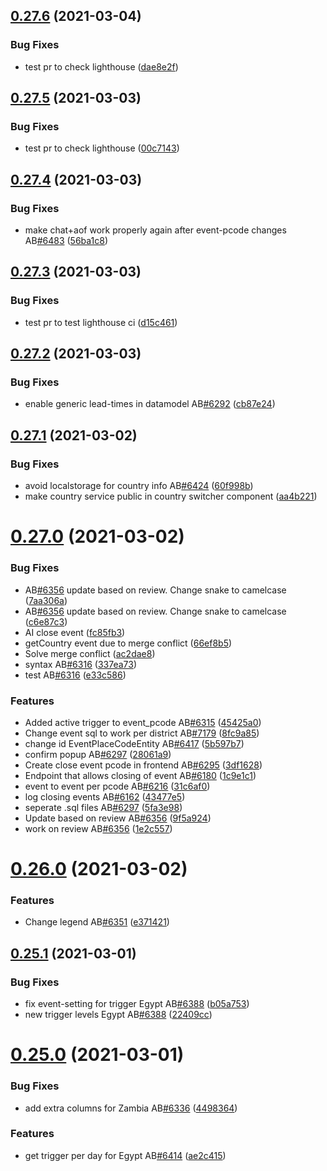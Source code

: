 ## [0.27.6](https://github.com/rodekruis/IBF-system/compare/v0.27.5...v0.27.6) (2021-03-04)


### Bug Fixes

* test pr to check lighthouse ([dae8e2f](https://github.com/rodekruis/IBF-system/commit/dae8e2fb1483caaaff761edd988e4fdb9b7604d0))



## [0.27.5](https://github.com/rodekruis/IBF-system/compare/v0.27.4...v0.27.5) (2021-03-03)


### Bug Fixes

* test pr to check lighthouse ([00c7143](https://github.com/rodekruis/IBF-system/commit/00c7143a095abb3e90de750ca7a626fd1b87e581))



## [0.27.4](https://github.com/rodekruis/IBF-system/compare/v0.27.3...v0.27.4) (2021-03-03)


### Bug Fixes

* make chat+aof work properly again after event-pcode changes AB[#6483](https://github.com/rodekruis/IBF-system/issues/6483) ([56ba1c8](https://github.com/rodekruis/IBF-system/commit/56ba1c89cc1a15052ebbb30d1e1a58728dce44c4))



## [0.27.3](https://github.com/rodekruis/IBF-system/compare/v0.27.2...v0.27.3) (2021-03-03)


### Bug Fixes

* test pr to test lighthouse ci ([d15c461](https://github.com/rodekruis/IBF-system/commit/d15c4615ac70bfb68f31bba58f47fdf07c307476))



## [0.27.2](https://github.com/rodekruis/IBF-system/compare/v0.27.1...v0.27.2) (2021-03-03)


### Bug Fixes

* enable generic lead-times in datamodel AB[#6292](https://github.com/rodekruis/IBF-system/issues/6292) ([cb87e24](https://github.com/rodekruis/IBF-system/commit/cb87e241f2a1955028942283b99d9d742ae772f9))



## [0.27.1](https://github.com/rodekruis/IBF-system/compare/v0.27.0...v0.27.1) (2021-03-02)


### Bug Fixes

* avoid localstorage for country info AB[#6424](https://github.com/rodekruis/IBF-system/issues/6424) ([60f998b](https://github.com/rodekruis/IBF-system/commit/60f998bc547a1d58857a49829ff4c1b73bcdd515))
* make country service public in country switcher component ([aa4b221](https://github.com/rodekruis/IBF-system/commit/aa4b221d503d4ff140cc9803ec81bb446d48bd06))



# [0.27.0](https://github.com/rodekruis/IBF-system/compare/v0.26.0...v0.27.0) (2021-03-02)


### Bug Fixes

* AB[#6356](https://github.com/rodekruis/IBF-system/issues/6356) update based on review. Change snake to camelcase ([7aa306a](https://github.com/rodekruis/IBF-system/commit/7aa306add706a224b7559610a3793e8e9af1faf0))
* AB[#6356](https://github.com/rodekruis/IBF-system/issues/6356) update based on review. Change snake to camelcase ([c6e87c3](https://github.com/rodekruis/IBF-system/commit/c6e87c3cd579697e960ad98b2a33d20d0156022b))
* AI close event ([fc85fb3](https://github.com/rodekruis/IBF-system/commit/fc85fb37c13fc6642644cf36b710d0be76f05a6b))
* getCountry event due to merge conflict ([66ef8b5](https://github.com/rodekruis/IBF-system/commit/66ef8b5461b456fa1427d0cacfdd1caf1b76f914))
* Solve merge conflict ([ac2dae8](https://github.com/rodekruis/IBF-system/commit/ac2dae855143938a98918eb61265bc4b7cb5db87))
* syntax AB[#6316](https://github.com/rodekruis/IBF-system/issues/6316) ([337ea73](https://github.com/rodekruis/IBF-system/commit/337ea73b28eab5e60254e608915f4f0d558b7d47))
* test AB[#6316](https://github.com/rodekruis/IBF-system/issues/6316) ([e33c586](https://github.com/rodekruis/IBF-system/commit/e33c586dc5c1c97db821f7b5ebfcabab5ad2c97a))


### Features

* Added active trigger to event_pcode AB[#6315](https://github.com/rodekruis/IBF-system/issues/6315) ([45425a0](https://github.com/rodekruis/IBF-system/commit/45425a0495b5384d970836edd632bbf304cbc90a))
* Change event sql to work per district AB[#7179](https://github.com/rodekruis/IBF-system/issues/7179) ([8fc9a85](https://github.com/rodekruis/IBF-system/commit/8fc9a85924fc98cc85e214e2bc8417b0796b1cdb))
* change id EventPlaceCodeEntity AB[#6417](https://github.com/rodekruis/IBF-system/issues/6417) ([5b597b7](https://github.com/rodekruis/IBF-system/commit/5b597b76868f1dbaf77e89e10e828e499733eff6))
* confirm popup AB[#6297](https://github.com/rodekruis/IBF-system/issues/6297) ([28061a9](https://github.com/rodekruis/IBF-system/commit/28061a9af737a9e0b0a707b2fa2d4557ed7756e3))
* Create close event pcode in frontend AB[#6295](https://github.com/rodekruis/IBF-system/issues/6295) ([3df1628](https://github.com/rodekruis/IBF-system/commit/3df1628d17f707c0a83121ff4f58643ead6c1f72))
* Endpoint that allows closing of event AB[#6180](https://github.com/rodekruis/IBF-system/issues/6180) ([1c9e1c1](https://github.com/rodekruis/IBF-system/commit/1c9e1c137cc9411bf849f66a4b4471c6dfcea73e))
* event to event per pcode AB[#6216](https://github.com/rodekruis/IBF-system/issues/6216) ([31c6af0](https://github.com/rodekruis/IBF-system/commit/31c6af048de09b7f2d75686ef76dd1d7abcc5ce4))
* log closing events AB[#6162](https://github.com/rodekruis/IBF-system/issues/6162) ([43477e5](https://github.com/rodekruis/IBF-system/commit/43477e5f3bd88ed5aa0e1fd4e15558606282248c))
* seperate .sql files AB[#6297](https://github.com/rodekruis/IBF-system/issues/6297) ([5fa3e98](https://github.com/rodekruis/IBF-system/commit/5fa3e98bce31cc1acb4250673467c1d71eddda83))
* Update based on review AB[#6356](https://github.com/rodekruis/IBF-system/issues/6356) ([9f5a924](https://github.com/rodekruis/IBF-system/commit/9f5a924a7658e7e9503129db7409221a15e3d3e1))
* work on review AB[#6356](https://github.com/rodekruis/IBF-system/issues/6356) ([1e2c557](https://github.com/rodekruis/IBF-system/commit/1e2c5572f5757e3d349f6f40957c3b5b677dad30))



# [0.26.0](https://github.com/rodekruis/IBF-system/compare/v0.25.1...v0.26.0) (2021-03-02)


### Features

* Change legend AB[#6351](https://github.com/rodekruis/IBF-system/issues/6351) ([e371421](https://github.com/rodekruis/IBF-system/commit/e371421ca9285c394bb84e344cbacdb68884de46))



## [0.25.1](https://github.com/rodekruis/IBF-system/compare/v0.25.0...v0.25.1) (2021-03-01)


### Bug Fixes

* fix event-setting for trigger Egypt AB[#6388](https://github.com/rodekruis/IBF-system/issues/6388) ([b05a753](https://github.com/rodekruis/IBF-system/commit/b05a753487420b93360f78785d26ff827555a86f))
* new trigger levels Egypt AB[#6388](https://github.com/rodekruis/IBF-system/issues/6388) ([22409cc](https://github.com/rodekruis/IBF-system/commit/22409cca3876888cdcbd53a3bf66d9a11f55cac2))



# [0.25.0](https://github.com/rodekruis/IBF-system/compare/v0.24.0...v0.25.0) (2021-03-01)


### Bug Fixes

* add extra columns for Zambia AB[#6336](https://github.com/rodekruis/IBF-system/issues/6336) ([4498364](https://github.com/rodekruis/IBF-system/commit/44983640a99fe787b524d538c0a2dc1f0358fd90))


### Features

* get trigger per day for Egypt AB[#6414](https://github.com/rodekruis/IBF-system/issues/6414) ([ae2c415](https://github.com/rodekruis/IBF-system/commit/ae2c4152ba1b575d0e157fba6ba9b01b59f17aec))



